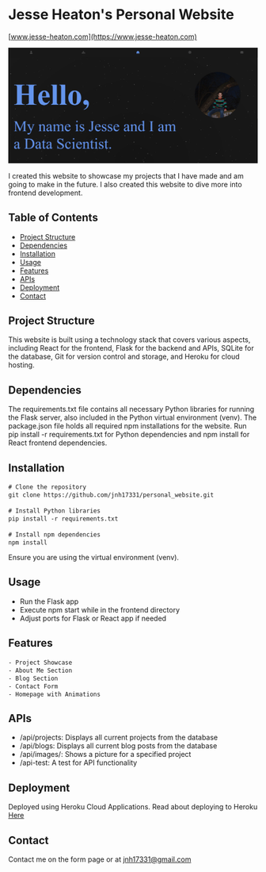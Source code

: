 # Jesse Heaton's Personal Website

[www.jesse-heaton.com](https://www.jesse-heaton.com)

![website_snippet](https://github.com/jnh17331/personal_website/blob/main/frontend/src/assets/images/projects/website_capture.png)

I created this website to showcase my projects that I have made and am going to make in the future. I also created this website to dive more into frontend development.

## Table of Contents

- [Project Structure](#project-structure)
- [Dependencies](#dependencies)
- [Installation](#installation)
- [Usage](#usage)
- [Features](#features)
- [APIs](#apis)
- [Deployment](#deployment)
- [Contact](#contact)

## Project Structure

This website is built using a technology stack that covers various aspects, including React for the frontend, Flask for the backend and APIs, SQLite for the database, Git for version control and storage, and Heroku for cloud hosting.

## Dependencies

The requirements.txt file contains all necessary Python libraries for running the Flask server, also included in the Python virtual environment (venv). The package.json file holds all required npm installations for the website. Run pip install -r requirements.txt for Python dependencies and npm install for React frontend dependencies.

## Installation

```
# Clone the repository
git clone https://github.com/jnh17331/personal_website.git

# Install Python libraries
pip install -r requirements.txt

# Install npm dependencies
npm install
```

Ensure you are using the virtual environment (venv).

## Usage

- Run the Flask app
- Execute npm start while in the frontend directory
- Adjust ports for Flask or React app if needed

## Features

```
- Project Showcase
- About Me Section
- Blog Section
- Contact Form
- Homepage with Animations
```

## APIs

- /api/projects: Displays all current projects from the database
- /api/blogs: Displays all current blog posts from the database
- /api/images/<filename>: Shows a picture for a specified project
- /api-test: A test for API functionality

## Deployment

Deployed using Heroku Cloud Applications. Read about deploying to Heroku [Here](https://devcenter.heroku.com/categories/deployment)

## Contact

Contact me on the form page or at jnh17331@gmail.com
